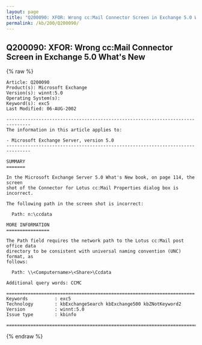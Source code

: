 ```yaml
---
layout: page
title: "Q200090: XFOR: Wrong cc:Mail Connector Screen in Exchange 5.0 What's New"
permalink: /kb/200/Q200090/
---
```


## Q200090: XFOR: Wrong cc:Mail Connector Screen in Exchange 5.0 What's New

{% raw %}

	Article: Q200090
	Product(s): Microsoft Exchange
	Version(s): winnt:5.0
	Operating System(s): 
	Keyword(s): exc5
	Last Modified: 06-AUG-2002
	
	-------------------------------------------------------------------------------
	The information in this article applies to:
	
	- Microsoft Exchange Server, version 5.0 
	-------------------------------------------------------------------------------
	
	SUMMARY
	=======
	
	In the Microsoft Exchange Server 5.0 What's New book, on page 114, the screen
	shot of the Connector for Lotus cc:Mail Properties dialog box is incorrect.
	
	The following path in the screen shot is incorrect:
	
	  Path: n:\ccdata
	
	MORE INFORMATION
	================
	
	The Path field requires the network path to the Lotus cc:Mail post office data
	directory to be consistent with universal naming convention (UNC) format, as
	follows:
	
	  Path: \\<Computername>\<Share>\Ccdata
	
	Additional query words: CCMC
	
	======================================================================
	Keywords          : exc5 
	Technology        : kbExchangeSearch kbExchange500 kbZNotKeyword2
	Version           : winnt:5.0
	Issue type        : kbinfo
	
	=============================================================================
	

{% endraw %}
